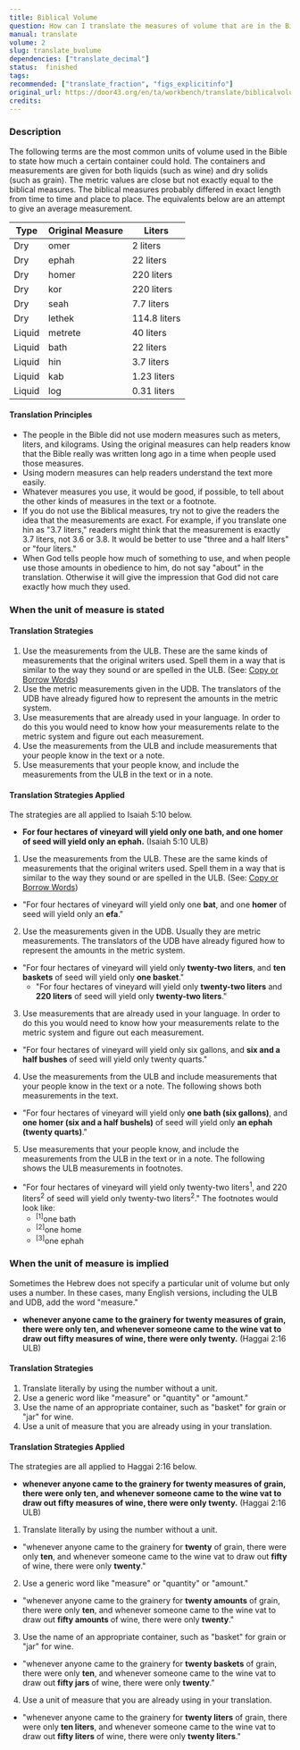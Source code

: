 ```yaml
---
title: Biblical Volume
question: How can I translate the measures of volume that are in the Bible?
manual: translate
volume: 2
slug: translate_bvolume
dependencies: ["translate_decimal"]
status:  finished
tags: 
recommended: ["translate_fraction", "figs_explicitinfo"]  
original_url: https://door43.org/en/ta/workbench/translate/biblicalvolume
credits: 
---
```

### Description

The following terms are the most common units of volume used in the Bible to state how much a certain container could hold. The containers and measurements are given for both liquids (such as wine) and dry solids (such as grain). The metric values are close but not exactly equal to the biblical measures. The biblical measures probably differed in exact length from time to time and place to place. The equivalents below are an attempt to give an average measurement.

| Type |  Original Measure |   Liters |
| -------- | -------- | -------- |
| Dry |  omer |  2 liters |
| Dry |  ephah |  22 liters |
| Dry |  homer |  220 liters |
| Dry |  kor |  220 liters |
| Dry |  seah |  7.7 liters |
| Dry |  lethek |  114.8 liters |
| Liquid |  metrete |  40 liters |
| Liquid |  bath |  22 liters |
| Liquid |  hin |  3.7 liters |
| Liquid |  kab |  1.23 liters |
| Liquid |  log |  0.31 liters |

#### Translation Principles

  * The people in the Bible did not use modern measures such as meters, liters, and kilograms. Using the original measures can help readers know that the Bible really was written long ago in a time when people used those measures.
  * Using modern measures can help readers understand the text more easily.
  * Whatever measures you use, it would be good, if possible, to tell about the other kinds of measures in the text or a footnote.
  * If you do not use the Biblical measures, try not to give the readers the idea that the measurements are exact. For example, if you translate one hin as "3.7 liters," readers might think that the measurement is exactly 3.7 liters, not 3.6 or 3.8. It would be better to use "three and a half liters" or "four liters."
  * When God tells people how much of something to use, and when people use those amounts in obedience to him, do not say "about" in the translation. Otherwise it will give the impression that God did not care exactly how much they used.

### When the unit of measure is stated

#### Translation Strategies 

  1. Use the measurements from the ULB. These are the same kinds of measurements that the original writers used. Spell them in a way that is similar to the way they sound or are spelled in the ULB. (See: [Copy or Borrow Words](https://git.door43.org/Door43/en-ta-translate-vol1/src/master/content/translate_transliterate.md))
  1. Use the metric measurements given in the UDB. The translators of the UDB have already figured how to represent the amounts in the metric system.
  1. Use measurements that are already used in your language. In order to do this you would need to know how your measurements relate to the metric system and figure out each measurement.
  1. Use the measurements from the ULB and include measurements that your people know in the text or a note.
  1. Use measurements that your people know, and include the measurements from the ULB in the text or in a note.

#### Translation Strategies Applied

The strategies are all applied to Isaiah 5:10 below.

  * **For four hectares of vineyard will yield only one bath, and one homer of seed will yield only an ephah.** (Isaiah 5:10 ULB)

1. Use the measurements from the ULB. These are the same kinds of measurements that the original writers used. Spell them in a way that is similar to the way they sound or are spelled in the ULB. (See: [Copy or Borrow Words](https://git.door43.org/Door43/en-ta-translate-vol1/src/master/content/translate_transliterate.md))
  * "For four hectares of vineyard will yield only one __bat__, and one __homer__ of seed will yield only an __efa__."

2. Use the measurements given in the UDB. Usually they are metric measurements. The translators of the UDB have already figured how to represent the amounts in the metric system.
  * "For four hectares of vineyard will yield only __twenty-two liters__, and __ten baskets__ of seed will yield only __one basket__."
    * "For four hectares of vineyard will yield only __twenty-two liters__ and __220 liters__ of seed will yield only __twenty-two liters__."

3. Use measurements that are already used in your language. In order to do this you would need to know how your measurements relate to the metric system and figure out each measurement.
  * "For four hectares of vineyard will yield only six gallons, and __six and a half bushes__ of seed will yield only twenty quarts."

4. Use the measurements from the ULB and include measurements that your people know in the text or a note.  The following shows both measurements in the text.
  * "For four hectares of vineyard will yield only __one bath (six gallons)__, and __one homer (six and a half bushels)__ of seed will yield only __an ephah (twenty quarts)__."

5. Use measurements that your people know, and include the measurements from the ULB in the text or in a note. The following shows the ULB measurements in footnotes.
  * "For four hectares of vineyard will yield only twenty-two liters<sup>1</sup>, and 220 liters<sup>2</sup> of seed will yield only twenty-two liters<sup>2</sup>." The footnotes would look like: 
    * <sup>[1]</sup>one bath
    * <sup>[2]</sup>one home
    * <sup>[3]</sup>one ephah

### When the unit of measure is implied

Sometimes the Hebrew does not specify a particular unit of volume but only uses a number. In these cases, many English versions, including the ULB and UDB, add the word "measure." 

  * **whenever anyone came to the grainery for __twenty measures__ of grain, there were only __ten__, and whenever someone came to the wine vat to draw out __fifty measures__ of wine, there were only __twenty__.** (Haggai 2:16 ULB)

#### Translation Strategies

  1. Translate literally by using the number without a unit.
  1. Use a generic word like "measure" or "quantity" or "amount." 
  1. Use the name of an appropriate container, such as "basket" for grain or "jar" for wine. 
  1. Use a unit of measure that you are already using in your translation.

#### Translation Strategies Applied

The strategies are all applied to Haggai 2:16 below.

  * **whenever anyone came to the grainery for __twenty measures__ of grain, there were only __ten__, and whenever someone came to the wine vat to draw  out __fifty measures__ of wine, there were only __twenty__.** (Haggai 2:16 ULB)

1. Translate literally by using the number without a unit.
  * "whenever anyone came to the grainery for __twenty__ of grain, there were only __ten__, and whenever someone came to the wine vat to draw out __fifty__ of wine, there were only __twenty__."

2. Use a generic word like "measure" or "quantity" or "amount."
  * "whenever anyone came to the grainery for __twenty amounts__ of grain, there were only __ten__, and whenever someone came to the wine vat to draw out __fifty amounts__ of wine, there were only __twenty__."

3. Use the name of an appropriate container, such as "basket" for grain or "jar" for wine.
  * "whenever anyone came to the grainery for __twenty baskets__ of grain, there were only __ten__, and whenever someone came to the wine vat to draw out __fifty jars__ of wine, there were only __twenty__."

4. Use a unit of measure that you are already using in your translation.
  * "whenever anyone came to the grainery for __twenty liters__ of grain, there were only __ten liters__, and whenever someone came to the wine vat to draw out __fifty liters__ of wine, there were only __twenty liters__."

